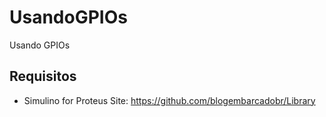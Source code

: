 # UsandoGPIOs
Usando GPIOs


## Requisitos

- Simulino for Proteus
Site: https://github.com/blogembarcadobr/Library